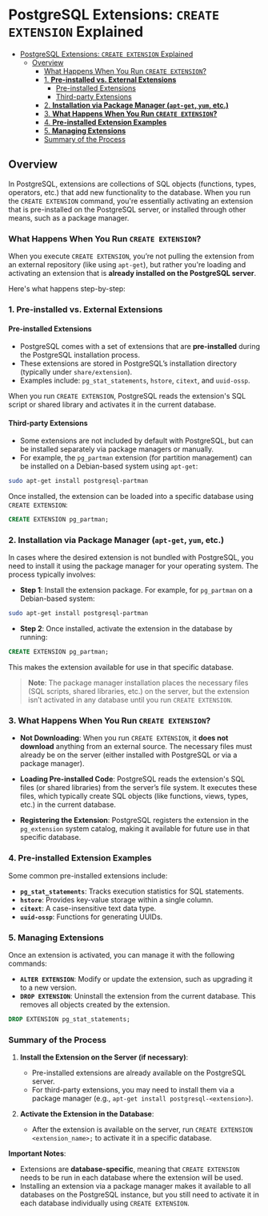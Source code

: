 
# PostgreSQL Extensions: `CREATE EXTENSION` Explained

- [PostgreSQL Extensions: `CREATE EXTENSION` Explained](#postgresql-extensions-create-extension-explained)
  - [Overview](#overview)
    - [What Happens When You Run `CREATE EXTENSION`?](#what-happens-when-you-run-create-extension)
    - [1. **Pre-installed vs. External Extensions**](#1-pre-installed-vs-external-extensions)
      - [Pre-installed Extensions](#pre-installed-extensions)
      - [Third-party Extensions](#third-party-extensions)
    - [2. **Installation via Package Manager (`apt-get`, `yum`, etc.)**](#2-installation-via-package-manager-apt-get-yum-etc)
    - [3. **What Happens When You Run `CREATE EXTENSION`?**](#3-what-happens-when-you-run-create-extension)
    - [4. **Pre-installed Extension Examples**](#4-pre-installed-extension-examples)
    - [5. **Managing Extensions**](#5-managing-extensions)
    - [Summary of the Process](#summary-of-the-process)

## Overview

In PostgreSQL, extensions are collections of SQL objects (functions, types, operators, etc.) that add new functionality to the database. When you run the `CREATE EXTENSION` command, you're essentially activating an extension that is pre-installed on the PostgreSQL server, or installed through other means, such as a package manager.

### What Happens When You Run `CREATE EXTENSION`?

When you execute `CREATE EXTENSION`, you’re not pulling the extension from an external repository (like using `apt-get`), but rather you're loading and activating an extension that is **already installed on the PostgreSQL server**.

Here's what happens step-by-step:

### 1. **Pre-installed vs. External Extensions**

#### Pre-installed Extensions

- PostgreSQL comes with a set of extensions that are **pre-installed** during the PostgreSQL installation process.
- These extensions are stored in PostgreSQL’s installation directory (typically under `share/extension`).
- Examples include: `pg_stat_statements`, `hstore`, `citext`, and `uuid-ossp`.

When you run `CREATE EXTENSION`, PostgreSQL reads the extension's SQL script or shared library and activates it in the current database.

#### Third-party Extensions

- Some extensions are not included by default with PostgreSQL, but can be installed separately via package managers or manually.
- For example, the `pg_partman` extension (for partition management) can be installed on a Debian-based system using `apt-get`:

```bash
sudo apt-get install postgresql-partman
```

Once installed, the extension can be loaded into a specific database using `CREATE EXTENSION`:

```sql
CREATE EXTENSION pg_partman;
```

### 2. **Installation via Package Manager (`apt-get`, `yum`, etc.)**

In cases where the desired extension is not bundled with PostgreSQL, you need to install it using the package manager for your operating system. The process typically involves:

- **Step 1**: Install the extension package. For example, for `pg_partman` on a Debian-based system:

```bash
sudo apt-get install postgresql-partman
```

- **Step 2**: Once installed, activate the extension in the database by running:

```sql
CREATE EXTENSION pg_partman;
```

This makes the extension available for use in that specific database.

> **Note**: The package manager installation places the necessary files (SQL scripts, shared libraries, etc.) on the server, but the extension isn’t activated in any database until you run `CREATE EXTENSION`.

### 3. **What Happens When You Run `CREATE EXTENSION`?**

- **Not Downloading**: When you run `CREATE EXTENSION`, it **does not download** anything from an external source. The necessary files must already be on the server (either installed with PostgreSQL or via a package manager).

- **Loading Pre-installed Code**: PostgreSQL reads the extension's SQL files (or shared libraries) from the server’s file system. It executes these files, which typically create SQL objects (like functions, views, types, etc.) in the current database.

- **Registering the Extension**: PostgreSQL registers the extension in the `pg_extension` system catalog, making it available for future use in that specific database.

### 4. **Pre-installed Extension Examples**

Some common pre-installed extensions include:

- **`pg_stat_statements`**: Tracks execution statistics for SQL statements.
- **`hstore`**: Provides key-value storage within a single column.
- **`citext`**: A case-insensitive text data type.
- **`uuid-ossp`**: Functions for generating UUIDs.

### 5. **Managing Extensions**

Once an extension is activated, you can manage it with the following commands:

- **`ALTER EXTENSION`**: Modify or update the extension, such as upgrading it to a new version.
- **`DROP EXTENSION`**: Uninstall the extension from the current database. This removes all objects created by the extension.

```sql
DROP EXTENSION pg_stat_statements;
```

### Summary of the Process

1. **Install the Extension on the Server (if necessary)**:
    - Pre-installed extensions are already available on the PostgreSQL server.
    - For third-party extensions, you may need to install them via a package manager (e.g., `apt-get install postgresql-<extension>`).

2. **Activate the Extension in the Database**:
    - After the extension is available on the server, run `CREATE EXTENSION <extension_name>;` to activate it in a specific database.

**Important Notes**:

- Extensions are **database-specific**, meaning that `CREATE EXTENSION` needs to be run in each database where the extension will be used.
- Installing an extension via a package manager makes it available to all databases on the PostgreSQL instance, but you still need to activate it in each database individually using `CREATE EXTENSION`.
